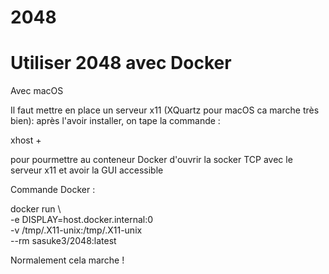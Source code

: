 # 2048
 
# Utiliser 2048 avec Docker
Avec macOS

Il faut mettre en place un serveur x11 (XQuartz pour macOS ca marche très bien):
après l'avoir installer, on tape la commande :  

xhost +  

pour pourmettre au conteneur Docker d'ouvrir la socker TCP avec le serveur x11 et avoir la GUI accessible

Commande Docker :

docker run \    
  -e DISPLAY=host.docker.internal:0 \
  -v /tmp/.X11-unix:/tmp/.X11-unix \
  --rm sasuke3/2048:latest
 
 Normalement cela marche ! 
